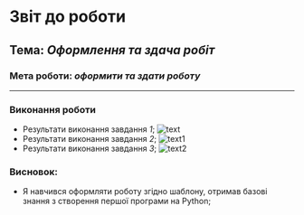 # Звіт до роботи
## Тема: _Оформлення та здача робіт_
### Мета роботи: _оформити та здати роботу_
---
### Виконання роботи
- Результати виконання завдання *1*;
![text](/screens/3.png)
- Результати виконання завдання *2*;
![text1](/screens/2.png)
- Результати виконання завдання *3*;
![text2](/screens/3.png)


### Висновок: 
- Я навчився оформляти роботу згідно шаблону, отримав базові знання з створення першої програми на Python;